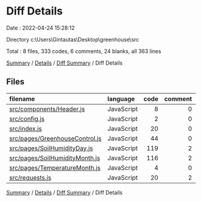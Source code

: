 # Diff Details

Date : 2022-04-24 15:28:12

Directory c:\Users\Gintautas\Desktop\greenhouse\src

Total : 8 files,  333 codes, 6 comments, 24 blanks, all 363 lines

[Summary](results.md) / [Details](details.md) / [Diff Summary](diff.md) / Diff Details

## Files
| filename | language | code | comment | blank | total |
| :--- | :--- | ---: | ---: | ---: | ---: |
| [src/components/Header.js](/src/components/Header.js) | JavaScript | 8 | 0 | 0 | 8 |
| [src/config.js](/src/config.js) | JavaScript | 2 | 0 | 0 | 2 |
| [src/index.js](/src/index.js) | JavaScript | 20 | 0 | 0 | 20 |
| [src/pages/GreenhouseControl.js](/src/pages/GreenhouseControl.js) | JavaScript | 44 | 0 | 3 | 47 |
| [src/pages/SoilHumidityDay.js](/src/pages/SoilHumidityDay.js) | JavaScript | 119 | 2 | 9 | 130 |
| [src/pages/SoilHumidityMonth.js](/src/pages/SoilHumidityMonth.js) | JavaScript | 116 | 2 | 10 | 128 |
| [src/pages/TemperatureMonth.js](/src/pages/TemperatureMonth.js) | JavaScript | 4 | 0 | 0 | 4 |
| [src/requests.js](/src/requests.js) | JavaScript | 20 | 2 | 2 | 24 |

[Summary](results.md) / [Details](details.md) / [Diff Summary](diff.md) / Diff Details